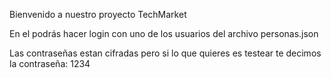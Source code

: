 Bienvenido a nuestro proyecto TechMarket

En el podrás hacer login con uno de los usuarios del archivo personas.json

Las contraseñas estan cifradas pero si lo que quieres es testear te decimos la contraseña: 1234

